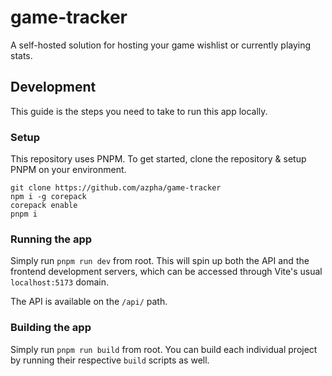 # game-tracker

A self-hosted solution for hosting your game wishlist or currently playing stats.

## Development

This guide is the steps you need to take to run this app locally.

### Setup

This repository uses PNPM. To get started, clone the repository & setup PNPM on your environment.

```
git clone https://github.com/azpha/game-tracker
npm i -g corepack
corepack enable
pnpm i
```

### Running the app

Simply run `pnpm run dev` from root. This will spin up both the API and the frontend development servers, which can be accessed through Vite's usual `localhost:5173` domain.

The API is available on the `/api/` path.

### Building the app

Simply run `pnpm run build` from root. You can build each individual project by running their respective `build` scripts as well.
